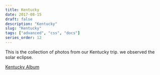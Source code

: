 ```yaml
---
title: Kentucky
date: 2017-08-15
draft: false
description: "Kentucky"
slug: "Kentucky"
tags: ["advanced", "css", "docs"]
series_order: 12
---
```


This is the collection of photos from our Kentucky trip. we observed the solar eclipse.

[Kentucky Album](https://goo.gl/photos/6sUodG3pRPgFhgNC8)
